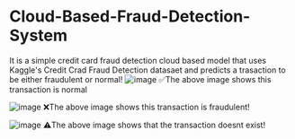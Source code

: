 # Cloud-Based-Fraud-Detection-System
It is a simple credit card fraud detection cloud based model that uses Kaggle's Credit Crad Fraud Detection datasaet and predicts a trasaction to be either fraudulent or normal!
![image](https://github.com/user-attachments/assets/a6606f35-548e-4af9-8e15-85a56a67a5f8)
✅The above image shows this transaction is normal


![image](https://github.com/user-attachments/assets/c771334f-6f12-4df3-8475-d68fef497527)
❌The above image shows this transaction is fraudulent!

![image](https://github.com/user-attachments/assets/9de98004-ff28-4422-8731-e777b7b44aab)
⚠️The above image shows that the transaction doesnt exist!
